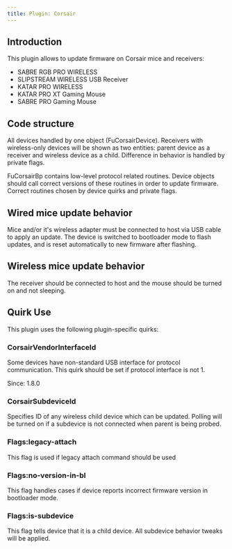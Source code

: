```yaml
---
title: Plugin: Corsair
---
```


## Introduction

This plugin allows to update firmware on Corsair mice and receivers:

* SABRE RGB PRO WIRELESS
* SLIPSTREAM WIRELESS USB Receiver
* KATAR PRO WIRELESS
* KATAR PRO XT Gaming Mouse
* SABRE PRO Gaming Mouse

## Code structure

All devices handled by one object (FuCorsairDevice). Receivers with wireless-only
devices will be shown as two entities: parent device as a receiver and wireless
device as a child. Difference in behavior is handled by private flags.

FuCorsairBp contains low-level protocol related routines. Device objects should
call correct versions of these routines in order to update firmware. Correct
routines chosen by device quirks and private flags.

## Wired mice update behavior

Mice and/or it's wireless adapter must be connected to host via USB cable
to apply an update. The device is switched to bootloader mode to flash
updates, and is reset automatically to new firmware after flashing.

## Wireless mice update behavior

The receiver should be connected to host and the mouse should be turned on
and not sleeping.

## Quirk Use

This plugin uses the following plugin-specific quirks:

### CorsairVendorInterfaceId

Some devices have non-standard USB interface for protocol communication.
This quirk should be set if protocol interface is not 1.

Since: 1.8.0

### CorsairSubdeviceId

Specifies ID of any wireless child device which can be updated. Polling will
be turned on if a subdevice is not connected when parent is being probed.

### Flags:legacy-attach

This flag is used if legacy attach command should be used

### Flags:no-version-in-bl

This flag handles cases if device reports incorrect firmware version in bootloader mode.

### Flags:is-subdevice

This flag tells device that it is a child device. All subdevice behavior tweaks will be applied.
